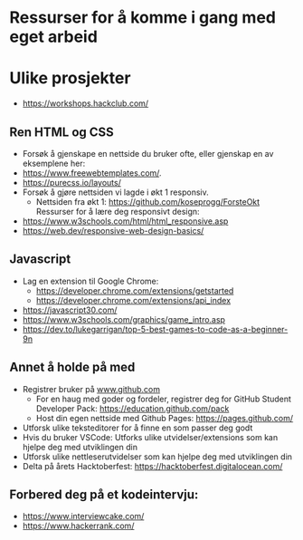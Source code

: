 # Ressurser for å komme i gang med eget arbeid

# Ulike prosjekter
- https://workshops.hackclub.com/

## Ren HTML og CSS
- Forsøk å gjenskape en nettside du bruker ofte, eller gjenskap en av eksemplene her:
- https://www.freewebtemplates.com/.
- https://purecss.io/layouts/
- Forsøk å gjøre nettsiden vi lagde i økt 1 responsiv. 
  - Nettsiden fra økt 1: https://github.com/koseprogg/ForsteOkt
Ressurser for å lære deg responsivt design: 
- https://www.w3schools.com/html/html_responsive.asp
- https://web.dev/responsive-web-design-basics/

## Javascript
- Lag en extension til Google Chrome:
  - https://developer.chrome.com/extensions/getstarted
  - https://developer.chrome.com/extensions/api_index
- https://javascript30.com/
- https://www.w3schools.com/graphics/game_intro.asp
- https://dev.to/lukegarrigan/top-5-best-games-to-code-as-a-beginner-9n

## Annet å holde på med
- Registrer bruker på www.github.com
  - For en haug med goder og fordeler, registrer deg for GitHub Student Developer Pack: https://education.github.com/pack
  - Host din egen nettside med Github Pages: https://pages.github.com/
- Utforsk ulike teksteditorer for å finne en som passer deg godt
- Hvis du bruker VSCode: Utforks ulike utvidelser/extensions som kan hjelpe deg med utviklingen din
- Utforsk ulike nettleserutvidelser som kan hjelpe deg med utviklingen din
- Delta på årets Hacktoberfest: https://hacktoberfest.digitalocean.com/

## Forbered deg på et kodeintervju:
- https://www.interviewcake.com/
- https://www.hackerrank.com/